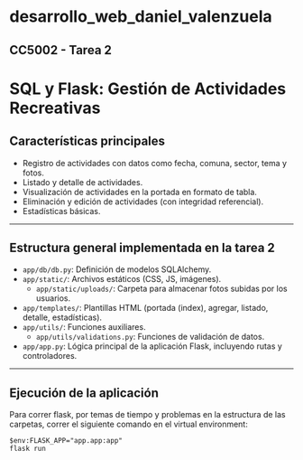 # desarrollo_web_daniel_valenzuela

## CC5002 - Tarea 2

# SQL y Flask: Gestión de Actividades Recreativas

## Características principales

- Registro de actividades con datos como fecha, comuna, sector, tema y fotos.
- Listado y detalle de actividades.
- Visualización de actividades en la portada en formato de tabla.
- Eliminación y edición de actividades (con integridad referencial).
- Estadísticas básicas.

---

## Estructura general implementada en la tarea 2

- `app/db/db.py`: Definición de modelos SQLAlchemy.
- `app/static/`: Archivos estáticos (CSS, JS, imágenes).
  - `app/static/uploads/`: Carpeta para almacenar fotos subidas por los usuarios.
- `app/templates/`: Plantillas HTML (portada (index), agregar, listado, detalle, estadísticas).
- `app/utils/`: Funciones auxiliares.
  - `app/utils/validations.py`: Funciones de validación de datos.
- `app/app.py`: Lógica principal de la aplicación Flask, incluyendo rutas y controladores.

---

## Ejecución de la aplicación

Para correr flask, por temas de tiempo y problemas en la estructura de las carpetas, correr el siguiente comando en 
el virtual environment:
```
$env:FLASK_APP="app.app:app"
flask run
```